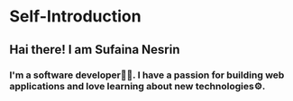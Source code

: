 # Self-Introduction

## Hai there! I am Sufaina Nesrin

### I'm a software developer👩‍💻. I have a passion for building web applications and love learning about new technologies⚙️.
